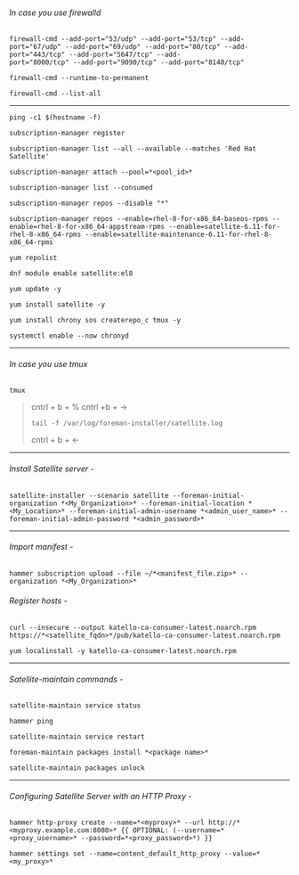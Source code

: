 ###### *In case you use firewalld*
```
firewall-cmd --add-port="53/udp" --add-port="53/tcp" --add-port="67/udp" --add-port="69/udp" --add-port="80/tcp" --add-port="443/tcp" --add-port="5647/tcp" --add-
port="8000/tcp" --add-port="9090/tcp" --add-port="8140/tcp"
```
```
firewall-cmd --runtime-to-permanent
```
```
firewall-cmd --list-all
```
---
```
ping -c1 $(hostname -f)
```
```
subscription-manager register
```
```
subscription-manager list --all --available --matches 'Red Hat Satellite'
```
```
subscription-manager attach --pool=*<pool_id>*
```
```
subscription-manager list --consumed
```
```
subscription-manager repos --disable "*"
```
```
subscription-manager repos --enable=rhel-8-for-x86_64-baseos-rpms --enable=rhel-8-for-x86_64-appstream-rpms --enable=satellite-6.11-for-rhel-8-x86_64-rpms --enable=satellite-maintenance-6.11-for-rhel-8-x86_64-rpms
```
```
yum repolist
```
```
dnf module enable satellite:el8
```
```
yum update -y
```
```
yum install satellite -y 
```
```
yum install chrony sos createrepo_c tmux -y
```
```
systemctl enable --now chronyd
```
---
###### *In case you use tmux*
```
tmux
```
> cntrl + b + %
> cntrl +b + ->
> ```
> tail -f /var/log/foreman-installer/satellite.log
> ```
> cntrl + b + <-
---
###### Install Satellite server -
```
satellite-installer --scenario satellite --foreman-initial-organization *<My_Organization>* --foreman-initial-location *<My_Location>* --foreman-initial-admin-username *<admin_user_name>* --foreman-initial-admin-password *<admin_password>*
```
---
###### Import manifest -
```
hammer subscription upload --file ~/*<manifest_file.zip>* --organization *<My_Organization>*
```
###### Register hosts -
```
curl --insecure --output katello-ca-consumer-latest.noarch.rpm https://*<satellite_fqdn>*/pub/katello-ca-consumer-latest.noarch.rpm
```
```
yum localinstall -y katello-ca-consumer-latest.noarch.rpm
```
---
###### Satellite-maintain commands - 
```
satellite-maintain service status
```
```
hammer ping
```
```
satellite-maintain service restart
```
```
foreman-maintain packages install *<package name>*
```
```
satellite-maintain packages unlock
```
---
###### Configuring Satellite Server with an HTTP Proxy -
```
hammer http-proxy create --name=*<myproxy>* --url http://*<myproxy.example.com:8080>* {{ OPTIONAL: (--username=*<proxy_username>* --password=*<proxy_password>*) }}
```
```
hammer settings set --name=content_default_http_proxy --value=*<my_proxy>*
```

